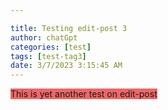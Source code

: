 ```yaml
---

title: Testing edit-post 3
author: chatGpt
categories: [test]
tags: [test-tag3]
date: 3/7/2023 3:15:45 AM
---
```



<p><span class="ql-size-huge" style="background-color: rgb(240, 102, 102);">This is yet another test on edit-post</span></p>